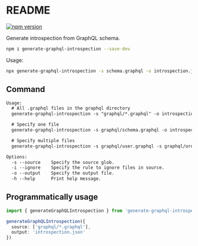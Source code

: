 # README

[![npm version](https://img.shields.io/npm/v/generate-graphql-introspection.svg)](https://www.npmjs.com/package/generate-graphql-introspection)

Generate introspection from GraphQL schema.

```sh
npm i generate-graphql-introspection --save-dev
```

Usage:

```sh
npx generate-graphql-introspection -s schema.graphql -o introspection.json
```

## Command

```txt
Usage:
  # All .graphql files in the graphql directory
  generate-graphql-introspection -s "graphql/*.graphql" -o introspection.json

  # Specify one file
  generate-graphql-introspection -s graphql/schema.graphql -o introspection.json

  # Specify multiple files
  generate-graphql-introspection -s graphql/user.graphql -s graphql/order.graphql -o introspection.json

Options:
  -s --source    Specify the source glob.
  -i --ignore    Specify the rule to ignore files in source.
  -o --output    Specify the output file.
  -h --help      Print help message.
```

## Programmatically usage

```ts
import { generateGraphQLIntrospection } from 'generate-graphql-introspection'

generateGraphQLIntrospection({
  source: ['graphql/*.graphql'],
  output: 'introspection.json'
})
```
